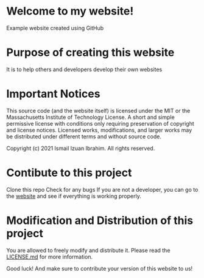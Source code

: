 # Welcome to my website!

Example website created using GitHub

# Purpose of creating this website

It is to help others and developers develop their
own websites

# Important Notices 

This source code (and the website itself) is licensed under the MIT or the Massachusetts Institute of Technology License.
A short and simple permissive license with conditions only requiring preservation of copyright and license notices. Licensed works, modifications, and larger works may be distributed under different terms and without source code.

Copyright (c) 2021 Ismail Izuan Ibrahim. All rights reserved.

# Contibute to this project

Clone this repo
Check for any bugs
If you are not a developer, you can go to the [website](izuan201.github.io) and see if everything is working properly.


# Modification and Distribution of this project

You are allowed to freely modify and distribute it.
Please read the [LICENSE.md](https://github.com/Izuan201/my-website/blob/main/LICENSE) for more information.

Good luck! And make sure to contribute your version of this website to us!
